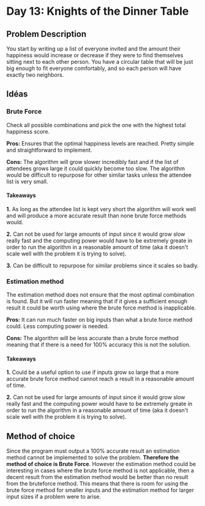 # Day 13: Knights of the Dinner Table

## Problem Description
You start by writing up a list of everyone invited and the amount their happiness would increase or decrease if they were to find themselves sitting next to each other person. You have a circular table that will be just big enough to fit everyone comfortably, and so each person will have exactly two neighbors.

## Idéas
### Brute Force
Check all possible combinations and pick the one with the highest total happiness score.

**Pros:** Ensures that the optimal happiness levels are reached. Pretty simple and straightforward to implement.

**Cons:** The algorithm will grow slower incredibly fast and if the list of attendees grows large it could quickly become too slow. The algorithm would be difficult to repurpose for other similar tasks unless the attendee list is very small.

#### Takeaways
**1.** As long as the attendee list is kept very short the algorithm will work well and will produce a more accurate result than none brute force methods would.

**2.** Can not be used for large amounts of input since it would grow slow really fast and the computing power would have to be extremely greate in order to run the algorithm in a reasonable amount of time (aka it doesn't scale well with the problem it is trying to solve).

**3.** Can be difficult to repurpose for similar problems since it scales so badly.

### Estimation method
The estimation method does not ensure that the most optimal combination is found. But it will run faster meaning that if it gives a sufficient enough result it could be worth using where the brute force method is inapplicable.

**Pros:** It can run much faster on big inputs than what a brute force method could. Less computing power is needed.

**Cons:** The algorithm will be less accurate than a brute force method meaning that if there is a need for 100% accuracy this is not the solution.

#### Takeaways
**1.** Could be a useful option to use if inputs grow so large that a more accurate brute force method cannot reach a result in a reasonable amount of time.

**2.** Can not be used for large amounts of input since it would grow slow really fast and the computing power would have to be extremely greate in order to run the algorithm in a reasonable amount of time (aka it doesn't scale well with the problem it is trying to solve).

## Method of choice
Since the program must output a 100% accurate result an estimation method cannot be implemented to solve the problem. **Therefore the method of choice is Brute Force**. However the estimation method could be interesting in cases where the brute force method is not applicable, then a decent result from the estimation method would be better than no result from the bruteforce method. This means that there is room for using the brute force method for smaller inputs and the estimation method for larger input sizes if a problem were to arise.
